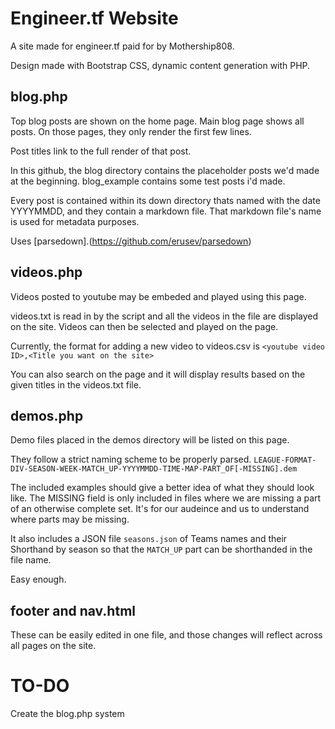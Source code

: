 Engineer.tf Website
======================
A site made for engineer.tf paid for by Mothership808.

Design made with Bootstrap CSS, dynamic content generation with PHP.

blog.php
----------------------
Top blog posts are shown on the home page. Main blog page shows all posts. On those pages, they only render the first few lines.

Post titles link to the full render of that post. 

In this github, the blog directory contains the placeholder posts we'd made at the beginning. blog_example contains some test posts i'd made.

Every post is contained within its down directory thats named with the date YYYYMMDD, and they contain a markdown file. That markdown file's name is used for metadata purposes.

Uses [parsedown].(https://github.com/erusev/parsedown)

videos.php
----------------------
Videos posted to youtube may be embeded and played using this page.

videos.txt is read in by the script and all the videos in the file are displayed on the site. Videos can then be selected and played on the page.

Currently, the format for adding a new video to videos.csv is
`<youtube video ID>,<Title you want on the site>`

You can also search on the page and it will display results based on the given titles in the videos.txt file.

demos.php
----------------------
Demo files placed in the demos directory will be listed on this page.

They follow a strict naming scheme to be properly parsed.
`LEAGUE-FORMAT-DIV-SEASON-WEEK-MATCH_UP-YYYYMMDD-TIME-MAP-PART_OF[-MISSING].dem`

The included examples should give a better idea of what they should look like.
The MISSING field is only included in files where we are missing a part of an otherwise complete set.
It's for our audeince and us to understand where parts may be missing. 

It also includes a JSON file `seasons.json` of Teams names and their Shorthand by season so that the `MATCH_UP` part can be shorthanded in the file name.

Easy enough.

footer and nav.html
----------------------
These can be easily edited in one file, and those changes will reflect across all pages on the site.

TO-DO
======================

Create the blog.php system

